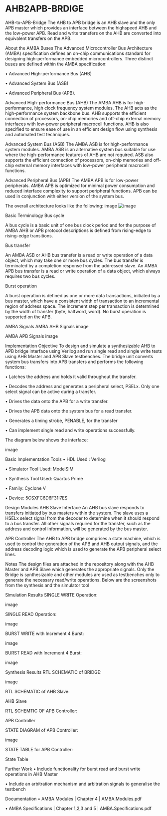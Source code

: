 # AHB2APB-BRDIGE

AHB-to-APB-Bridge
The AHB to APB bridge is an AHB slave and the only APB master which provides an interface between the highspeed AHB and the low-power APB. Read and write transfers on the AHB are converted into equivalent transfers on the APB.

About the AMBA Buses
The Advanced Microcontroller Bus Architecture (AMBA) specification defines an on-chip communications standard for designing high-performance embedded microcontrollers. Three distinct buses are defined within the AMBA specification:

• Advanced High-performance Bus (AHB)

• Advanced System Bus (ASB)

• Advanced Peripheral Bus (APB).

Advanced High-performance Bus (AHB)
The AMBA AHB is for high-performance, high clock frequency system modules. The AHB acts as the high-performance system backbone bus. AHB supports the efficient connection of processors, on-chip memories and off-chip external memory interfaces with low-power peripheral macrocell functions. AHB is also specified to ensure ease of use in an efficient design flow using synthesis and automated test techniques.

Advanced System Bus (ASB)
The AMBA ASB is for high-performance system modules. AMBA ASB is an alternative system bus suitable for use where the high-performance features of AHB are not required. ASB also supports the efficient connection of processors, on-chip memories and off-chip external memory interfaces with low-power peripheral macrocell functions.

Advanced Peripheral Bus (APB)
The AMBA APB is for low-power peripherals. AMBA APB is optimized for minimal power consumption and reduced interface complexity to support peripheral functions. APB can be used in conjunction with either version of the system bus.

The overall architecture looks like the following: image
![image](https://github.com/DSJAHNAVI/AHB2APB-BRDIGE/assets/132932086/f20b754b-42eb-449d-b886-a9fe1e2dabc8)


Basic Terminology
Bus cycle

A bus cycle is a basic unit of one bus clock period and for the purpose of AMBA AHB or APB protocol descriptions is defined from rising-edge to rising-edge transitions.

Bus transfer

An AMBA ASB or AHB bus transfer is a read or write operation of a data object, which may take one or more bus cycles. The bus transfer is terminated by a completion response from the addressed slave. An AMBA APB bus transfer is a read or write operation of a data object, which always requires two bus cycles.

Burst operation

A burst operation is defined as one or more data transactions, initiated by a bus master, which have a consistent width of transaction to an incremental region of address space. The increment step per transaction is determined by the width of transfer (byte, halfword, word). No burst operation is supported on the APB.

AMBA Signals
AMBA AHB Signals
image

AMBA APB Signals
image

Implementation
Objective
To design and simulate a synthesizable AHB to APB bridge interface using Verilog and run single read and single write tests using AHB Master and APB Slave testbenches. The bridge unit converts system bus transfers into APB transfers and performs the following functions:

• Latches the address and holds it valid throughout the transfer.

• Decodes the address and generates a peripheral select, PSELx. Only one select signal can be active during a transfer.

• Drives the data onto the APB for a write transfer.

• Drives the APB data onto the system bus for a read transfer.

• Generates a timing strobe, PENABLE, for the transfer

• Can implement single read and write operations successfully.

The diagram below shows the interface:

image

Basic Implementation Tools
• HDL Used : Verilog

• Simulator Tool Used: ModelSIM

• Synthesis Tool Used: Quartus Prime

• Family: Cyclone V

• Device: 5CSXFC6D6F31I7ES

Design Modules
AHB Slave Interface
An AHB bus slave responds to transfers initiated by bus masters within the system. The slave uses a HSELx select signal from the decoder to determine when it should respond to a bus transfer. All other signals required for the transfer, such as the address and control information, will be generated by the bus master.

APB Controller
The AHB to APB bridge comprises a state machine, which is used to control the generation of the APB and AHB output signals, and the address decoding logic which is used to generate the APB peripheral select lines.

Notes
The design files are attached in the repository along with the AHB Master and APB Slave which generates the appropriate signals. Only the Bridge is synthesizable and other modules are used as testbenches only to generate the necessary read/write operations. Below are the screenshots from the synthesis and the simulator tool

Simulation Results
SINGLE WRITE Operation:

image

SINGLE READ Operation:

image

BURST WRITE with Increment 4 Burst:

image

BURST READ with Increment 4 Burst:

image

Synthesis Results
RTL SCHEMATIC of BRIDGE:

image

RTL SCHEMATIC of AHB Slave:

AHB Slave

RTL SCHEMTIC OF APB Controller:

APB Controller

STATE DIAGRAM of APB Controller:

image

STATE TABLE for APB Controller:

State Table

Further Work
• Include functionality for burst read and burst write operations in AHB Master

• Include an arbitration mechanism and arbitration signals to generalise the testbench

Documentation
• AMBA Modules | Chapter 4 | AMBA.Modules.pdf

• AMBA Specifications | Chapter 1,2,3 and 5 | AMBA.Specifications.pdf
